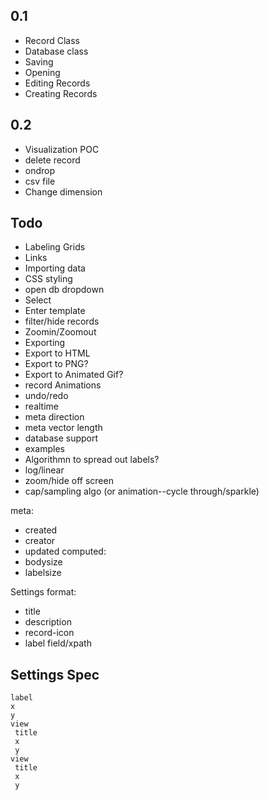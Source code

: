 0.1
---
- Record Class
- Database class
- Saving
- Opening
- Editing Records
- Creating Records

0.2
---
- Visualization POC
- delete record
- ondrop
- csv file
- Change dimension

Todo
----
- Labeling Grids
- Links
- Importing data
- CSS styling
- open db dropdown
- Select
- Enter template
- filter/hide records
- Zoomin/Zoomout
- Exporting
- Export to HTML
- Export to PNG?
- Export to Animated Gif?
- record Animations
- undo/redo
- realtime
- meta direction
- meta vector length
- database support
- examples
- Algorithmn to spread out labels?
- log/linear
- zoom/hide off screen
- cap/sampling algo (or animation--cycle through/sparkle)



meta:
- created
- creator
- updated
computed:
- bodysize
- labelsize




Settings format:
- title
- description
- record-icon
- label field/xpath



Settings Spec
-------------
```
label
x
y
view
 title
 x
 y
view
 title
 x
 y
```

